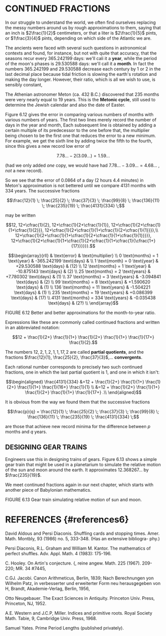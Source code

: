# CONTINUED FRACTIONS

In our struggle to understand the world, we often find ourselves
replacing the messy numbers around us by rough approximations to them,
saying that an inch is $2\frac{1}{2}$ centimeters, or that a liter is
$2\frac{1}{5}$ pints, or $1\frac{3}{4}$ pints, depending on which side
of the Atlantic we are.

The ancients were faced with several such questions in astronomical
contexts and found, for instance, but not with quite that accuracy, that
the seasons recur every $365.242199$ days: we'll cali it a **year**,
while the period of the moon's phases is $29.530588$ days: we'll call it
a **month**. In fact the numbers $365.242199$ and $29.530588$ decrease
each century by $1$ or $2$ in the last decimal place because tidal
friction is slowing the earth's rotation and making the day longer.
However, their ratio, which is all we wish to use, is sensibly constant,

The Athenian astronomer Meton (ca. 432 B.C.) discovered that $235$
months were very nearly equal to $19$ years. This is the **Metonic
cycle**, still used to determine the Jewish calendar and also the date
of Easter.

Figure 6.12 gives the error in comparing various numbers of months with
various numbers of years. The first two lines merely record the number
of days in the year and month, Each subsequent line is obtained by
adding a certain multiple of its predecessor to the one before that, the
multiplier being chosen to be the first one that reduces the error to a
new minimum. For example, we get the sixth line by adding twice the
fifth to the fourth, since this gives a new record low error of

$$7.78... -2(3.09...) = 1.59...$$

(had we only added *one* copy, we would have had
$7.78...- 3.09... = 4.68...$ , *not* a new record).

So we see that the error of $0.0864$ of a day ($2$ hours $4.4$ minutes)
in Meton's approximation is not bettered until we compare $4131$ months
with $334$ years. The successive fractions

$$\frac{12}{1} \;
    \frac{25}{2} \;
    \frac{37}{3} \;
    \frac{99}{8} \;
    \frac{136}{11} \;
    \frac{235}{19} \;
    \frac{4131}{334} \;$$

may be written

$$12,
    12+\cfrac{1}{2},
    12+\cfrac{1}{2+\cfrac{1}{1}},
    12+\cfrac{1}{2+\cfrac{1}{1+\cfrac{1}{2}}},
    12+\cfrac{1}{2+\cfrac{1}{1+\cfrac{1}{2+\cfrac{1}{1}}}},\\
    12+\cfrac{1}{2+\cfrac{1}{1+\cfrac{1}{2+\cfrac{1}{1+\cfrac{1}{1}}}}},
    12+\cfrac{1}{2+\cfrac{1}{1+\cfrac{1}{2+\cfrac{1}{1+\cfrac{1}{\cfrac{1+}{17}}}}}}.$$

$$\begin{array}{rll}
& \text{error}  & \text{multiplier} \\
0 \text{months}    = 1 \text{year}      & -365.242199 \text{days}   &       \\
1 \text{month}     = 0 \text{year}      & +29.530588 \text{days}    & (12)  \\
12 \text{months}   = 1 \text{year}      & -10.875143 \text{days}    & (2)   \\
25 \text{months}   = 2 \text{years}     & +7.780302 \text{days}     & (1)   \\
37 \text{months}   = 3 \text{years}     & -3.094841 \text{days}     & (2)   \\
99 \text{months}   = 8 \text{years}     & +1.590620 \text{days}     & (1)   \\
136 \text{months}  = 11 \text{years}    & -1.504221 \text{days}     & (1)   \\
235 \text{months}  = 19 \text{years}    & +0.086399 \text{days}     & (17)  \\
4131 \text{months} = 334 \text{years}   & -0.035438 \text{days}     & (2?)  \\
\end{array}$$

FIGURE 6.12 Better and better approximations for the month-to-year
ratio.

Expressions like these are commonly called continued fractions and
written in an abbreviated notation:

$$12 + \frac{1}{2+} \frac{1}{1+} \frac{1}{2+} \frac{1}{1+} \frac{1}{17+} \frac{1}{2}.$$

The numbers $12, 2, 1, 2, 1, 1, 17, 2$ are called **partial quotients**,
and the fractions $\frac{12}{1}, \frac{25}{2}, \frac{37}{3}$,...
**convergents**.

Each rational number corresponds to precisely two such continued
fractions, one in which the last partial quotient is $1$, and one in
which it isn't:

$$\begin{aligned}
        \frac{4131}{334}
        &=12 + \frac{1}{2+} \frac{1}{1+} \frac{1}{2+} \frac{1}{1+} \frac{1}{16+} \frac{1}{1} \\
        &=12 + \frac{1}{2+} \frac{1}{1+} \frac{1}{2+} \frac{1}{1+} \frac{1}{17+} .\\
    \end{aligned}$$

It is obvious from the way we found them that the successive fractions

$$\frac{p}{q} = 
    \frac{12}{1} \;
    \frac{25}{2} \;
    \frac{37}{3} \;
    \frac{99}{8} \;
    \frac{136}{11} \;
    \frac{235}{19} \;
    \frac{4131}{334} \;$$

are those that achieve new record minima for the difference between $p$
months and $q$ years.

## DESIGNING GEAR TRAINS

Engineers use this in designing trains of gears. Figure 6.13 shows a
simple gear train that might be used in a planetarium to simulate the
relative motion of the sun and moon around the earth. It approximates
$12.368267...$ by $\frac{235}{19}$.

We meet continued fractions again in our next chapter, which starts with
another piece of Babylonian mathematics.

FIGURE 6.13 Gear train simulating relative motion of sun and moon.

# REFERENCES {#references6}

David Aldous and Persi Diaconis. Shuffling cards and stopping times.
Amer. Math. Montbly, 93 (1986) no. 5, 333-348. (Has an extensive
bibliogra- phy.)

Persi Diaconis, R.L. Graham and William M. Kantor. The mathematics of
perfect shuffles. Adv. Appl. Math. 4 (1983): 175-196.

C. Hooley. On Artin's conjecture. {, reine angew. Math. 225 (1967). 209-
220; MR. 34 #7445,

C.GJ. Jacobi. Canon Arithmeticus, Berlin, 1839; Nach Berechnungen yon
Wilhelm Patz, in verbesserter und erweiterter Form neu herausgegeben von
H, Brandt, Akademie-Verlag, Berlin, 1956,

Otto Neugebauer. The Exact Sciences in Antiquity. Princeton Univ. Press,
Princeton, NJ, 1952.

A.E. Western and J.C.P, Miller. Indices and primitive roots. Royal
Society Math. Tabie, 9, Cambridge Univ. Press, 1968.

Samuel Yates. Prime Period Lengths (published privately).
